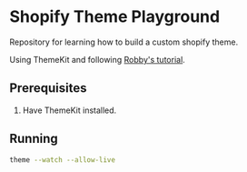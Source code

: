 # Shopify Theme Playground

Repository for learning how to build a custom shopify theme.

Using ThemeKit and following [Robby's tutorial](https://www.youtube.com/watch?v=zCDo-l5DJSo&t=246s).

## Prerequisites

1. Have ThemeKit installed.

## Running

```bash
theme --watch --allow-live
```
